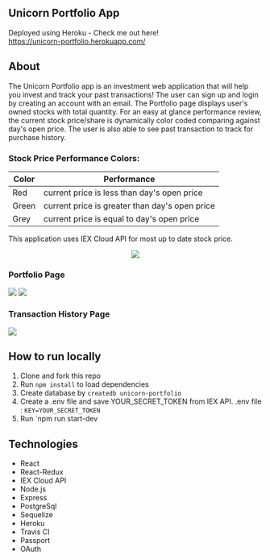 ## Unicorn Portfolio App

Deployed using Heroku - Check me out here!
<br/>
https://unicorn-portfolio.herokuapp.com/
<br/>

## About

The Unicorn Portfolio app is an investment web application that will help you invest and track your past transactions!
The user can sign up and login by creating an account with an email. The Portfolio page displays user's owned stocks with total quantity. For an easy at glance performance review, the current stock price/share is dynamically color coded comparing against day's open price. The user is also able to see past transaction to track for purchase history.

### Stock Price Performance Colors:
|     Color     |   Performance                                 |
| ------------- | --------------------------------------------- |
| Red           | current price is less than day's open price   |
| Green         | current price is greater than day's open price|
| Grey          | current price is equal to day's open price    |


This application uses IEX Cloud API for most up to date stock price.

<p align="center">
  <img src="https://media.giphy.com/media/cLpjlhtTK0YkmgZfyY/giphy.gif">
</p>


### Portfolio Page
<span>
  <img src="https://media.giphy.com/media/VHxTAAcqmpk6cdcKJo/giphy.gif">
</span>
<span>
  <img src="https://media.giphy.com/media/XHLwhR7UtWmARQTgNm/giphy.gif">
</span>

### Transaction History Page
<p align="left">
  <img src="https://media.giphy.com/media/XHLwhR7UtWmARQTgNm/giphy.gif">
</p>


## How to run locally

1.  Clone and fork this repo
2.  Run `npm install` to load dependencies
3.  Create database by `createdb unicorn-portfolio`
4.  Create a .env file and save YOUR_SECRET_TOKEN from IEX API.
.env file :
`KEY=YOUR_SECRET_TOKEN`
5.  Run `npm run start-dev

## Technologies

* React
* React-Redux
* IEX Cloud API
* Node.js
* Express
* PostgreSql
* Sequelize
* Heroku
* Travis CI
* Passport
* OAuth
